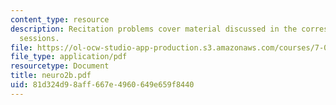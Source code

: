 ```yaml
---
content_type: resource
description: Recitation problems cover material discussed in the corresponding lecture
  sessions.
file: https://ol-ocw-studio-app-production.s3.amazonaws.com/courses/7-012-introduction-to-biology-fall-2004/81d324d98aff667e4960649e659f8440_neuro2b.pdf
file_type: application/pdf
resourcetype: Document
title: neuro2b.pdf
uid: 81d324d9-8aff-667e-4960-649e659f8440
---
```


